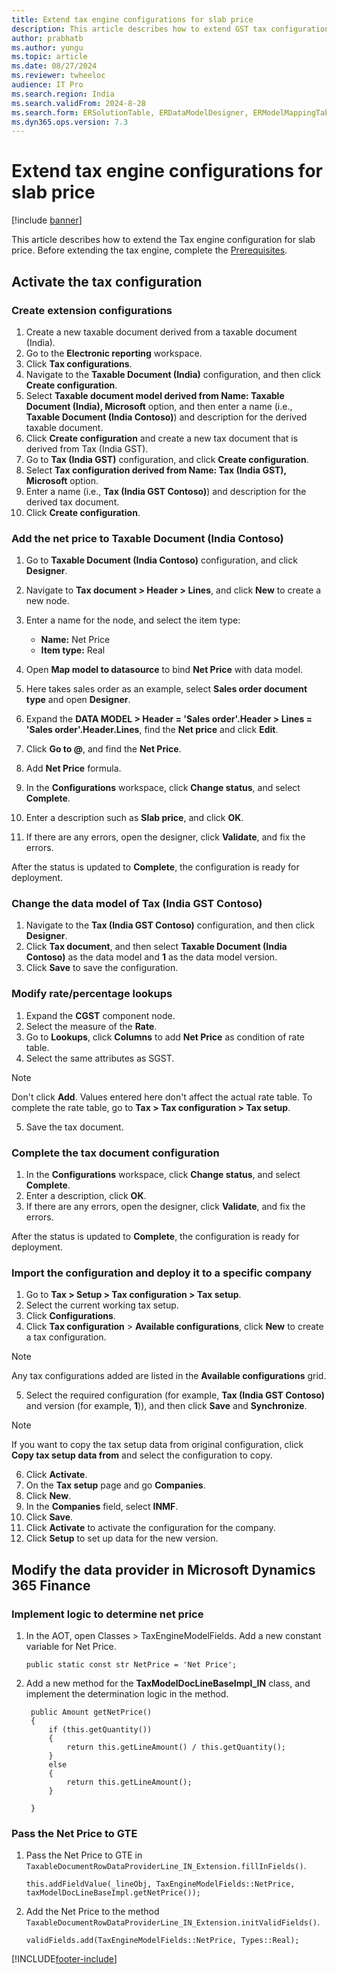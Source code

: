 ```yaml
---
title: Extend tax engine configurations for slab price
description: This article describes how to extend GST tax configurations to meet slab price function in India.
author: prabhatb
ms.author: yungu
ms.topic: article
ms.date: 08/27/2024
ms.reviewer: twheeloc
audience: IT Pro 
ms.search.region: India
ms.search.validFrom: 2024-8-28
ms.search.form: ERSolutionTable, ERDataModelDesigner, ERModelMappingTable
ms.dyn365.ops.version: 7.3
---
```


# Extend tax engine configurations for slab price
[!include [banner](../includes/banner.md)]

This article describes how to extend the Tax engine configuration for slab price. Before extending the tax engine, complete the [Prerequisites](extend-tax-engine-configurations.md#prerequisites).

## Activate the tax configuration
### Create extension configurations
1. Create a new taxable document derived from a taxable document (India).
2. Go to the **Electronic reporting** workspace.
3. Click **Tax configurations**.
4. Navigate to the **Taxable Document (India)** configuration, and then click **Create configuration**.
5. Select **Taxable document model derived from Name: Taxable Document (India), Microsoft** option, and then enter a name (i.e., **Taxable Document (India Contoso)**) and description for the derived taxable document.
6. Click **Create configuration** and create a new tax document that is derived from Tax (India GST).
7. Go to **Tax (India GST)** configuration, and click **Create configuration**.
8. Select **Tax configuration derived from Name: Tax (India GST), Microsoft** option.
9. Enter a name (i.e., **Tax (India GST Contoso)**) and description for the derived tax document.
10. Click **Create configuration**.


### Add the net price to Taxable Document (India Contoso)
1. Go to **Taxable Document (India Contoso)** configuration, and click **Designer**.
2. Navigate to **Tax document > Header > Lines**, and click **New** to create a new node.
3. Enter a name for the node, and select the item type:
   - **Name:** Net Price
   - **Item type:** Real
  
4. Open **Map model to datasource** to bind **Net Price** with data model.
5. Here takes sales order as an example, select **Sales order document type** and open **Designer**.
6. Expand the **DATA MODEL > Header = 'Sales order'.Header > Lines = 'Sales order'.Header.Lines**, find the **Net price** and click **Edit**.
7. Click **Go to @**, and find the **Net Price**.
8. Add **Net Price** formula.
9. In the **Configurations** workspace, click **Change status**, and select **Complete**.
10. Enter a description such as **Slab price**, and click **OK**.
11. If there are any errors, open the designer, click **Validate**, and fix the errors.

After the status is updated to **Complete**, the configuration is ready for deployment.

### Change the data model of Tax (India GST Contoso)
1. Navigate to the **Tax (India GST Contoso)** configuration, and then click **Designer**.
2. Click **Tax document**, and then select **Taxable Document (India Contoso)** as the data model and **1** as the data model version.
3. Click **Save** to save the configuration.

### Modify rate/percentage lookups
1. Expand the **CGST** component node.
2. Select the measure of the **Rate**.
3. Go to **Lookups**, click **Columns** to add **Net Price** as condition of rate table.
4. Select the same attributes as SGST.

> [!NOTE]
> Don't click **Add**. Values entered here don't affect the actual rate table. To complete the rate table, go to **Tax > Tax configuration > Tax setup**.

5. Save the tax document.

### Complete the tax document configuration
1. In the **Configurations** workspace, click **Change status**, and select **Complete**.
2. Enter a description, click **OK**.
3. If there are any errors, open the designer, click **Validate**, and fix the errors.

After the status is updated to **Complete**, the configuration is ready for deployment.

### Import the configuration and deploy it to a specific company
1. Go to **Tax > Setup > Tax configuration > Tax setup**.
2. Select the current working tax setup.
3. Click **Configurations**.
4. Click **Tax configuration** > **Available configurations**, click **New** to create a tax configuration.

> [!NOTE]
> Any tax configurations added are listed in the **Available configurations** grid.

 5. Select the required configuration (for example, **Tax (India GST Contoso)** and version (for example, **1**)), and then click **Save** and **Synchronize**.

> [!NOTE]
> If you want to copy the tax setup data from original configuration, click **Copy tax setup data from** and select the configuration to copy.

6. Click **Activate**.
7. On the **Tax setup** page and go **Companies**.
8. Click **New**.
9. In the **Companies** field, select **INMF**. 
10. Click **Save**.
11. Click **Activate** to activate the configuration for the company.
12. Click **Setup** to set up data for the new version.

 
## Modify the data provider in Microsoft Dynamics 365 Finance
### Implement logic to determine net price
1. In the AOT, open Classes > TaxEngineModelFields. Add a new constant variable for Net Price.
   
   ```
   public static const str NetPrice = 'Net Price';
   ```


2. Add a new method for the **TaxModelDocLineBaseImpl_IN** class, and implement the determination logic in the method.
   
   ```
    public Amount getNetPrice()
    {
        if (this.getQuantity())
        {
            return this.getLineAmount() / this.getQuantity();
        }
        else
        {
            return this.getLineAmount();
        }

    }
   ```

### Pass the Net Price to GTE
1. Pass the Net Price to GTE in `TaxableDocumentRowDataProviderLine_IN_Extension.fillInFields()`.
   
   ```
   this.addFieldValue(_lineObj, TaxEngineModelFields::NetPrice, taxModelDocLineBaseImpl.getNetPrice());
   ```


2. Add the Net Price to the method `TaxableDocumentRowDataProviderLine_IN_Extension.initValidFields()`.

   ```
   validFields.add(TaxEngineModelFields::NetPrice, Types::Real);
   ```



[!INCLUDE[footer-include](../../includes/footer-banner.md)]

